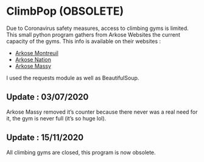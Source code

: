 # ClimbPop (OBSOLETE)

Due to Coronavirus safety measures, access to climbing gyms is limited.
This small python program gathers from Arkose Websites the current capacity of the gyms. This info is available on their websites :

- [Arkose Montreuil](https://montreuil.arkose.com/)
- [Arkose Nation](https://nation.arkose.com/)
- [Arkose Massy](https://massy.arkose.com/)

I used the requests module as well as BeautifulSoup.

## Update : 03/07/2020

Arkose Massy removed it’s counter because there never was a real need for it, the gym is never full (it’s so huge lol).

## Update : 15/11/2020

All climbing gyms are closed, this program is now obsolete.
